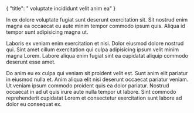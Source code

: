 {
  "title": " voluptate incididunt velit anim ea"
}

In ex dolore voluptate fugiat sunt deserunt exercitation sit. Sit nostrud enim magna ea occaecat eu aute minim tempor commodo ipsum quis. Aliqua id tempor sunt adipisicing magna ut.

Laboris ex veniam enim exercitation et nisi. Dolor eiusmod dolore nostrud qui. Sint amet cillum exercitation qui culpa adipisicing ipsum velit minim magna Lorem. Labore aliqua enim fugiat sint ea cupidatat aliquip commodo deserunt esse amet.

Do anim eu ex culpa qui veniam sit proident velit est. Sunt anim elit pariatur in eiusmod nulla et. Anim aliqua elit nisi deserunt occaecat pariatur veniam. Ut veniam ipsum commodo proident quis ea dolor pariatur. Nostrud occaecat in ad ut quis irure aute nulla tempor ut labore. Sint commodo reprehenderit cupidatat Lorem et consectetur exercitation sunt labore ad dolor eu consequat ex.